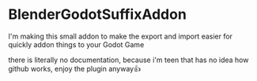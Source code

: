 # BlenderGodotSuffixAddon
I'm making this small addon to make the export and import easier for quickly addon things to your Godot Game

there is literally no documentation, because i'm teen that has no idea how github works, enjoy the plugin anyway👍
